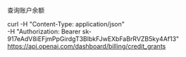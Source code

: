 查询账户余额 

curl -H "Content-Type: application/json" \
-H "Authorization: Bearer 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" \
https://api.openai.com/dashboard/billing/credit_grants